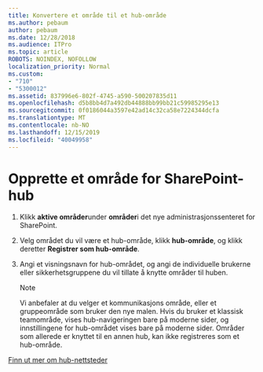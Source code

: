 ```yaml
---
title: Konvertere et område til et hub-område
ms.author: pebaum
author: pebaum
ms.date: 12/28/2018
ms.audience: ITPro
ms.topic: article
ROBOTS: NOINDEX, NOFOLLOW
localization_priority: Normal
ms.custom:
- "710"
- "5300012"
ms.assetid: 837996e6-802f-4745-a590-500207835d11
ms.openlocfilehash: d5b8bb4d7a492db44888bb99bb21c59985295e13
ms.sourcegitcommit: 0f0186044a3597e42ad14c32ca58e7224344dcfa
ms.translationtype: MT
ms.contentlocale: nb-NO
ms.lasthandoff: 12/15/2019
ms.locfileid: "40049958"
---
```

# <a name="create-a-sharepoint-hub-site"></a>Opprette et område for SharePoint-hub

1. Klikk **aktive områder**under **områder**i det nye administrasjonssenteret for SharePoint.

2. Velg området du vil være et hub-område, klikk **hub-område**, og klikk deretter **Registrer som hub-område**.

3. Angi et visningsnavn for hub-området, og angi de individuelle brukerne eller sikkerhetsgruppene du vil tillate å knytte områder til huben.

    > [!NOTE]
    >  Vi anbefaler at du velger et kommunikasjons område, eller et gruppeområde som bruker den nye malen. Hvis du bruker et klassisk teamområde, vises hub-navigeringen bare på moderne sider, og innstillingene for hub-området vises bare på moderne sider. Områder som allerede er knyttet til en annen hub, kan ikke registreres som et hub-område.
  
[Finn ut mer om hub-nettsteder](https://go.microsoft.com/fwlink/?linkid=869149)
  